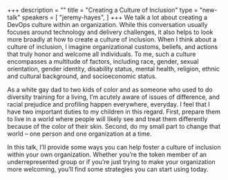 +++
description = ""
title = "Creating a Culture of Inclusion"
type = "new-talk"
speakers = [
        "jeremy-hayes",
]
+++
We talk a lot about creating a DevOps culture within an organization. While this conversation usually focuses around technology and delivery challenges, it also helps to look more broadly at how to create a culture of inclusion. When I think about a culture of inclusion, I imagine organizational customs, beliefs, and actions that truly honor and welcome all individuals. To me, such a culture encompasses a multitude of factors, including race, gender, sexual orientation, gender identity, disability status, mental health, religion, ethnic and cultural background, and socioeconomic status.

As a white gay dad to two kids of color and as someone who used to do diversity training for a living, I’m acutely aware of issues of difference, and racial prejudice and profiling happen everywhere, everyday. I feel that I have two important duties to my children in this regard. First, prepare them to live in a world where people will likely see and treat them differently because of the color of their skin. Second, do my small part to change that world – one person and one organization at a time.

In this talk, I’ll provide some ways you can help foster a culture of inclusion within your own organization. Whether you’re the token member of an underrepresented group or if you’re just trying to make your organization more welcoming, you’ll find some strategies you can start using today.